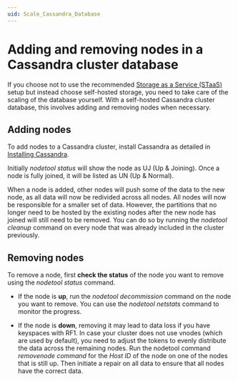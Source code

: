 ```yaml
---
uid: Scale_Cassandra_Database
---
```


# Adding and removing nodes in a Cassandra cluster database

If you choose not to use the recommended [Storage as a Service (STaaS)](xref:STaaS) setup but instead choose self-hosted storage, you need to take care of the scaling of the database yourself. With a self-hosted Cassandra cluster database, this involves adding and removing nodes when necessary.

## Adding nodes

To add nodes to a Cassandra cluster, install Cassandra as detailed in [Installing Cassandra](xref:Installing_Cassandra).

Initially *nodetool status* will show the node as UJ (Up & Joining). Once a node is fully joined, it will be listed as UN (Up & Normal).

When a node is added, other nodes will push some of the data to the new node, as all data will now be redivided across all nodes. All nodes will now be responsible for a smaller set of data. However, the partitions that no longer need to be hosted by the existing nodes after the new node has joined will still need to be removed. You can do so by running the *nodetool cleanup* command on every node that was already included in the cluster previously.

## Removing nodes

To remove a node, first **check the status** of the node you want to remove using the *nodetool status* command.

- If the node is **up**, run the *nodetool decommission* command on the node you want to remove. You can use the *nodetool netstats* command to monitor the progress.

- If the node is **down**, removing it may lead to data loss if you have keyspaces with RF1. In case your cluster does not use vnodes (which are used by default), you need to adjust the tokens to evenly distribute the data across the remaining nodes. Run the nodetool command *removenode command* for the *Host ID* of the node on one of the nodes that is still up. Then initiate a repair on all data to ensure that all nodes have the correct data.
